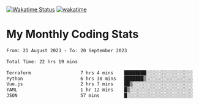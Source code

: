 [![Wakatime Status](https://github.com/noopurphalak/noopurphalak/workflows/wakatime-status-update/badge.svg)](https://github.com/noopurphalak/noopurphalak/actions/workflows/main.yml)
[![wakatime](https://wakatime.com/badge/user/80ace140-ef40-4fdd-b8ed-f3be3d2e1aea.svg)](https://wakatime.com/@80ace140-ef40-4fdd-b8ed-f3be3d2e1aea)

# My Monthly Coding Stats

<!--START_SECTION:waka-->

```txt
From: 21 August 2023 - To: 20 September 2023

Total Time: 22 hrs 19 mins

Terraform                  7 hrs 4 mins    ████████░░░░░░░░░░░░░░░░░   31.70 %
Python                     6 hrs 38 mins   ███████▒░░░░░░░░░░░░░░░░░   29.73 %
Vue.js                     2 hrs 7 mins    ██▒░░░░░░░░░░░░░░░░░░░░░░   09.52 %
YAML                       1 hr 12 mins    █▒░░░░░░░░░░░░░░░░░░░░░░░   05.40 %
JSON                       57 mins         █░░░░░░░░░░░░░░░░░░░░░░░░   04.33 %
```

<!--END_SECTION:waka-->

